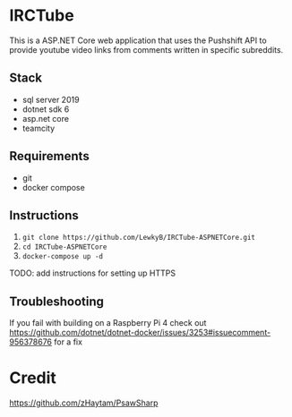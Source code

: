 ﻿# IRCTube

This is a ASP.NET Core web application that uses the Pushshift API to provide youtube video links from comments written in specific subreddits.

## Stack
- sql server 2019
- dotnet sdk 6
- asp.net core
- teamcity

## Requirements
- git
- docker compose

## Instructions

1. `git clone https://github.com/LewkyB/IRCTube-ASPNETCore.git`
2. `cd IRCTube-ASPNETCore`
3. `docker-compose up -d`

TODO: add instructions for setting up HTTPS

## Troubleshooting
If you fail with building on a Raspberry Pi 4 check out https://github.com/dotnet/dotnet-docker/issues/3253#issuecomment-956378676 for a fix

# Credit
https://github.com/zHaytam/PsawSharp

